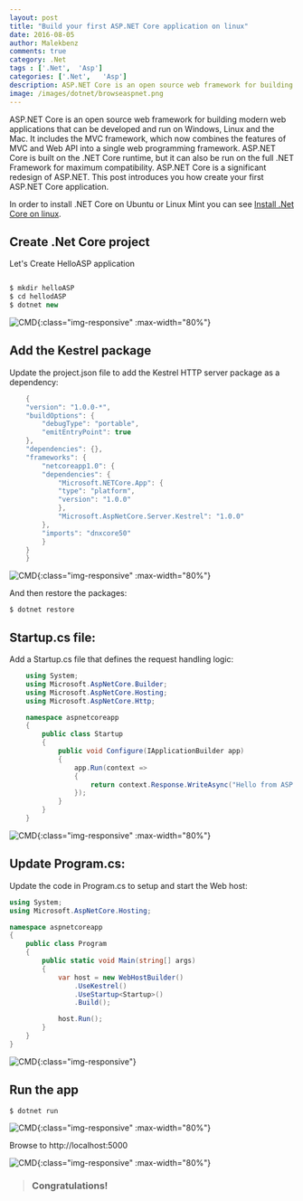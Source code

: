 ```yaml
---
layout: post
title: "Build your first ASP.NET Core application on linux" 
date: 2016-08-05
author: Malekbenz
comments: true
category: .Net
tags : ['.Net',  'Asp']
categories: ['.Net',   'Asp']
description: ASP.NET Core is an open source web framework for building modern web applications that canrun on Windows, Linux and the Mac. It includes the MVC framework,  combines the features of MVC and Web API into a single web programming framework. ASP.NET Core is built on the .NET Core runtime
image: /images/dotnet/browseaspnet.png
---
```


ASP.NET Core is an open source web framework for building modern web applications that can be developed and run on Windows, Linux and the Mac. It includes the MVC framework, which now combines the features of MVC and Web API into a single web programming framework. ASP.NET Core is built on the .NET Core runtime, but it can also be run on the full .NET Framework for maximum compatibility. ASP.NET Core is a significant redesign of ASP.NET. This post introduces you how create your first ASP.NET Core application.

In order to install .NET Core on Ubuntu or Linux Mint you can see [Install .Net Core on linux](/blog/2016/08/01/Install-dotnet-core-linux).

<script async src="//pagead2.googlesyndication.com/pagead/js/adsbygoogle.js"></script>
<!-- malekbenz.autobanner -->
<ins class="adsbygoogle"
     style="display:block"
     data-ad-client="ca-pub-5586778286582193"
     data-ad-slot="1751653660"
     data-ad-format="auto"></ins>
<script>
(adsbygoogle = window.adsbygoogle || []).push({});
</script>

## Create .Net Core project 

Let's Create  HelloASP application 

``` Javascript

$ mkdir helloASP
$ cd hellodASP
$ dotnet new

```

![CMD](/images/dotnet/helloASP.png){:class="img-responsive" :max-width="80%"}

## Add the Kestrel package

Update the project.json file to add the Kestrel HTTP server package as a dependency:

```csharp
    {
    "version": "1.0.0-*",
    "buildOptions": {
        "debugType": "portable",
        "emitEntryPoint": true
    },
    "dependencies": {},
    "frameworks": {
        "netcoreapp1.0": {
        "dependencies": {
            "Microsoft.NETCore.App": {
            "type": "platform",
            "version": "1.0.0"
            },
            "Microsoft.AspNetCore.Server.Kestrel": "1.0.0" 
        },
        "imports": "dnxcore50"
        }
    }
    }
```

![CMD](/images/dotnet/kestrel.png){:class="img-responsive" :max-width="80%"}


And then restore the packages:

```
$ dotnet restore
```

## Startup.cs file:

Add a Startup.cs file that defines the request handling logic:

```csharp
    using System;
    using Microsoft.AspNetCore.Builder;
    using Microsoft.AspNetCore.Hosting;
    using Microsoft.AspNetCore.Http;

    namespace aspnetcoreapp
    {
        public class Startup
        {
            public void Configure(IApplicationBuilder app)
            {
                app.Run(context =>
                {
                    return context.Response.WriteAsync("Hello from ASP.NET Core!");
                });
            }
        }
    }
```

![CMD](/images/dotnet/startup.cs.png){:class="img-responsive" :max-width="80%"}

## Update  Program.cs:

Update the code in Program.cs to setup and start the Web host:

```csharp
using System;
using Microsoft.AspNetCore.Hosting;

namespace aspnetcoreapp
{
    public class Program
    {
        public static void Main(string[] args)
        {
            var host = new WebHostBuilder()
                .UseKestrel()
                .UseStartup<Startup>()
                .Build();

            host.Run();
        }
    }
}
```

![CMD](/images/dotnet/Program.cs.png){:class="img-responsive"}

## Run the app

```
$ dotnet run
```

![CMD](/images/dotnet/dotnetrun.png){:class="img-responsive" :max-width="80%"}

Browse to http://localhost:5000

![CMD](/images/dotnet/browseaspnet.png){:class="img-responsive" :max-width="80%"}

>
> ### Congratulations!
>